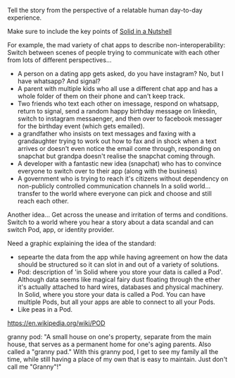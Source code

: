 Tell the story from the perspective of a relatable human day-to-day experience. 

Make sure to include the key points of [Solid in a Nutshell](https://github.com/solid/Explaining-the-Vision-Panel/blob/master/Nutshell/Solid-in-a-nutshell.md)

For example, the mad variety of chat apps to describe non-interoperability:
Switch between scenes of people trying to communicate with each other from lots of different perspectives... 
* A person on a dating app gets asked, do you have instagram? No, but I have whatsapp? And signal? 
* A parent with multiple kids who all use a different chat app and has a whole folder of them on their phone and can't keep track. 
* Two friends who text each other on imessage, respond on whatsapp, return to signal, send a random happy birthday message on linkedin, switch to instagram messaenger, and then over to facebook messager for the birthday event (which gets emailed). 
* a grandfather who insists on text messages and faxing with a grandaughter trying to work out how to fax and in shock when a text arrives or doesn't even notice the email come through, responding on snapchat but grandpa doesn't realise the snapchat coming through. 
* A developer with a fantastic new idea (snapchat) who has to convince everyone to switch over to their app (along with the business) 
* A government who is trying to reach it's citizens without dependency on non-publicly controlled communication channels 
In a solid world... 
transfer to the world where everyone can pick and choose and still reach each other. 

Another idea...
Get across the unease and irritation of terms and conditions. Switch to a world where you hear a story about a data scandal and can switch Pod, app, or identity provider. 

Need a graphic explaining the idea of the standard: 
* sepearte the data from the app while having agreement on how the data should be structured so it can slot in and out of a variety of solutions. 
* Pod: description of 'in Solid where you store your data is called a Pod'. Although data seems like magical fairy dust floating through the ether it's actually attached to hard wires, databases and physical machinery. In Solid, where you store your data is called a Pod.  You can have multiple Pods, but all your apps are able to connect to all your Pods. 
* Like peas in a Pod. 

https://en.wikipedia.org/wiki/POD 

granny pod: "A small house on one's property, separate from the main house, that serves as a permanent home for one's aging parents. Also called a "granny pad."
With this granny pod, I get to see my family all the time, while still having a place of my own that is easy to maintain. Just don't call me "Granny"!"
